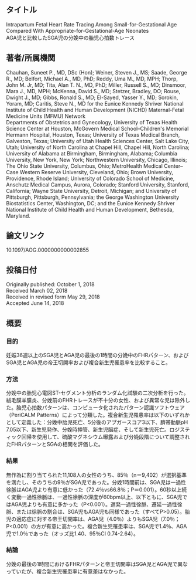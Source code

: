 ## タイトル
Intrapartum Fetal Heart Rate Tracing Among Small-for-Gestational Age Compared With Appropriate-for-Gestational-Age Neonates  
AGA児と比較したSGA児の分娩中の胎児心拍数トレース

## 著者/所属機関
Chauhan, Suneet P., MD, DSc (Hon); Weiner, Steven J., MS; Saade, George R., MD; Belfort, Michael A., MD, PhD; Reddy, Uma M., MD, MPH; Thorp, John M. Jr, MD; Tita, Alan T. N., MD, PhD; Miller, Russell S., MD; Dinsmoor, Mara J., MD, MPH; McKenna, David S., MD; Stetzer, Bradley, DO; Rouse, Dwight J., MD; Gibbs, Ronald S., MD; El-Sayed, Yasser Y., MD; Sorokin, Yoram, MD; Caritis, Steve N., MD for the Eunice Kennedy Shriver National Institute of Child Health and Human Development (NICHD) Maternal-Fetal Medicine Units (MFMU) Network  
Departments of Obstetrics and Gynecology, University of Texas Health Science Center at Houston, McGovern Medical School–Children's Memorial Hermann Hospital, Houston, Texas; University of Texas Medical Branch, Galveston, Texas; University of Utah Health Sciences Center, Salt Lake City, Utah; University of North Carolina at Chapel Hill, Chapel Hill, North Carolina; University of Alabama at Birmingham, Birmingham, Alabama; Columbia University, New York, New York; Northwestern University, Chicago, Illinois; The Ohio State University, Columbus, Ohio; MetroHealth Medical Center–Case Western Reserve University, Cleveland, Ohio; Brown University, Providence, Rhode Island; University of Colorado School of Medicine, Anschutz Medical Campus, Aurora, Colorado; Stanford University, Stanford, California; Wayne State University, Detroit, Michigan; and University of Pittsburgh, Pittsburgh, Pennsylvania; the George Washington University Biostatistics Center, Washington, DC; and the Eunice Kennedy Shriver National Institute of Child Health and Human Development, Bethesda, Maryland.

## 論文リンク
10.1097/AOG.0000000000002855

## 投稿日付
Originally published: October 1, 2018  
Received March 02, 2018  
Received in revised form May 29, 2018  
Accepted June 14, 2018

## 概要
### 目的
妊娠36週以上のSGA児とAGA児の最後の1時間の分娩中のFHRパターン、およびSGA児とAGA児の帝王切開率および複合新生児罹患率を比較すること。

### 方法
分娩中の胎児心電図ST-セグメント分析のランダム化試験の二次分析を行った。絨毛膜羊膜炎、分娩前のFHRトレースが不十分の女性、および異常な児は除外した。胎児心拍数パターンは、コンピュータ化されたパターン認識ソフトウェア（PeriCALM Patterns）によって分類した。複合新生児罹患率は以下のいずれかとして定義した：分娩中胎児死亡、5分後のアプガースコア3以下、臍帯動脈pH 7.05以下、新生児発作、分娩時挿管、新生児脳症、そして新生児死亡。ロジスティック回帰を使用して、硫酸マグネシウム曝露および分娩段階について調整されたFHRパターンとSGAの相関を評価した。

### 結果
無作為に割り当てられた11,108人の女性のうち、85％（n＝9,402）が選択基準を満たし、そのうちの9％がSGA児であった。分娩1時間前は、SGA児は一過性徐脈はAGA児より有意に低かった（72.4％vs66.8％；P＝0.001）。60秒以上続く変動一過性徐脈は、一過性徐脈の深度が60bpm以上、以下ともに、SGA児ではAGA児よりも有意に多かった（P<0.001）。遅発一過性徐脈、遷延一過性徐脈、または徐脈の割合は、SGA児もAGA児も同様であった（すべてP>0.05）。胎児の適応症に対する帝王切開率は、AGA児（4.0％）よりもSGA児（7.0％；P<0.001）の方が有意に高かった。複合新生児罹患率は、SGA児で1.4％、AGA児で1.0％であった（オッズ比1.40、95％CI 0.74-2.64）。

### 結論
分娩の最後の1時間におけるFHRパターンと帝王切開率はSGA児とAGA児で異なっていたが、複合新生児罹患率に有意差はなかった。
